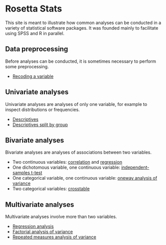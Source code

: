 Rosetta Stats
=============

This site is meant to illustrate how common analyses can be conducted in a variety of statistical software packages. It was founded mainly to facilitate using SPSS and R in parallel.

## Data preprocessing

Before analyses can be conducted, it is sometimes necessary to perform some preprocessing.

- [Recoding a variable](recoding.html)

## Univariate analyses

Univariate analyses are analyses of only one variable, for example to inspect distributions or frequencies.

- [Descriptives](descriptives.html)
- [Descriptives split by group](descriptives-by-group.html)

## Bivariate analyses

Bivariate analyses are analyses of associations between two variables.

- Two continuous variables: [correlation](correlation.html) and [regression](regression-single.html)
- One dichotomous variable, one continuous variable: [independent-samples t-test](t-test-independent.html)
- One categorical variable, one continuous variable: [oneway analysis of variance](anova-oneway.html)
- Two categorical variables: [crosstable](crosstab.html)

## Multivariate analyses

Multivariate analyses involve more than two variables.

- [Regression analysis](regression-multiple.html)
- [Factorial analysis of variance](anova-factorial.html)
- [Repeated measures analysis of variance](anova-repeated-measures.html)

<!-- ## Intensive longitudinal analyses -->
